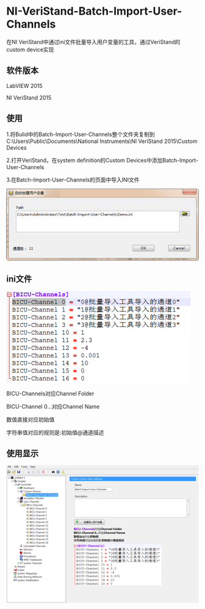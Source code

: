 # NI-VeriStand-Batch-Import-User-Channels

在NI VeriStand中通过ini文件批量导入用户变量的工具，通过VeriStand的custom device实现

## 软件版本

LabVIEW 2015

NI VeriStand 2015

## 使用
1.将Bulid中的Batch-Import-User-Channels整个文件夹复制到C:\Users\Public\Documents\National Instruments\NI VeriStand 2015\Custom Devices

2.打开VeriStand，在system definition的Custom Devices中添加Batch-Import-User-Channels

3.在Batch-Import-User-Channels的页面中导入INI文件

![Image/P2.png](Image/P2.png)

## ini文件
![Image/P3.png](Image/P3.png)

BICU-Channels对应Channel Folder

BICU-Channel 0...对应Channel Name

数值直接对应初始值

字符串值对应的规则是:初始值@通道描述

## 使用显示
![Image/P1.png](Image/P1.png)
